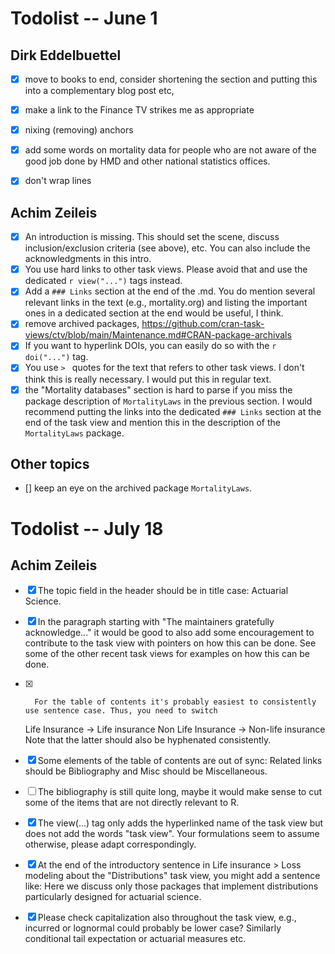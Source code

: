 #  Todolist -- June 1

## Dirk Eddelbuettel

- [X] move to books to end, consider shortening the section and putting this into a complementary blog post etc, 
- [X] make a link to the Finance TV strikes me as appropriate 
- [X] nixing (removing) anchors 
- [X] add some words on mortality data for people who are not aware of the good job done by HMD and other national statistics offices. 
- [x] don't wrap lines


## Achim Zeileis

- [X] An introduction is missing. This should set the scene, discuss inclusion/exclusion criteria (see above), etc. You can also include the acknowledgments in this intro.
- [X] You use hard links to other task views. Please avoid that and use the dedicated `r view("...")` tags instead.
- [X] Add a `### Links` section at the end of the .md. You do mention several relevant links in the text (e.g., mortality.org) and listing the important ones in a dedicated section at the end would be useful, I think.
- [x] remove archived packages, https://github.com/cran-task-views/ctv/blob/main/Maintenance.md#CRAN-package-archivals
- [X] If you want to hyperlink DOIs, you can easily do so with the `r doi("...")` tag. 
- [x] You use `> ` quotes for the text that refers to other task views. I don't think this is really necessary. I would put this in regular text.
- [X] the "Mortality databases" section is hard to parse if you miss the package description of `MortalityLaws` in the previous section. I would recommend putting the links into the dedicated `### Links` section at the end of the task view and mention this in the description of the `MortalityLaws` package. 

## Other topics

- [] keep an eye on the archived package `MortalityLaws`.

#  Todolist -- July 18


## Achim Zeileis

- [X]   The topic field in the header should be in title case: Actuarial Science.
- [X]   In the paragraph starting with "The maintainers gratefully acknowledge..." it would be good to also add some encouragement to contribute to the task view with pointers on how this can be done. See some of the other recent task views for examples on how this can be done.
- [X]       For the table of contents it's probably easiest to consistently use sentence case. Thus, you need to switch
    Life Insurance → Life insurance
    Non Life Insurance → Non-life insurance
    Note that the latter should also be hyphenated consistently.
- [X]   Some elements of the table of contents are out of sync: Related links should be Bibliography and Misc should be Miscellaneous.
- [ ]   The bibliography is still quite long, maybe it would make sense to cut some of the items that are not directly relevant to R.
- [X]   The view(...) tag only adds the hyperlinked name of the task view but does not add the words "task view". Your formulations seem to assume otherwise, please adapt correspondingly.
- [X]   At the end of the introductory sentence in Life insurance > Loss modeling about the "Distributions" task view, you might add a sentence like: Here we discuss only those packages that implement distributions particularly designed for actuarial science.
- [X]   Please check capitalization also throughout the task view, e.g., incurred or lognormal could probably be lower case? Similarly conditional tail expectation or actuarial measures etc.

